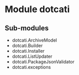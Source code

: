 Module dotcati
==============

Sub-modules
-----------
* dotcati.ArchiveModel
* dotcati.Builder
* dotcati.Installer
* dotcati.ListUpdater
* dotcati.PackageJsonValidator
* dotcati.exceptions